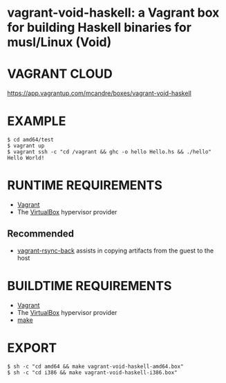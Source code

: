 # vagrant-void-haskell: a Vagrant box for building Haskell binaries for musl/Linux (Void)

# VAGRANT CLOUD

https://app.vagrantup.com/mcandre/boxes/vagrant-void-haskell

# EXAMPLE

```console
$ cd amd64/test
$ vagrant up
$ vagrant ssh -c "cd /vagrant && ghc -o hello Hello.hs && ./hello"
Hello World!
```

# RUNTIME REQUIREMENTS

* [Vagrant](https://www.vagrantup.com)
* The [VirtualBox](https://www.virtualbox.org) hypervisor provider

## Recommended

* [vagrant-rsync-back](https://github.com/smerrill/vagrant-rsync-back) assists in copying artifacts from the guest to the host

# BUILDTIME REQUIREMENTS

* [Vagrant](https://www.vagrantup.com)
* The [VirtualBox](https://www.virtualbox.org) hypervisor provider
* [make](https://www.gnu.org/software/make/)

# EXPORT

```console
$ sh -c "cd amd64 && make vagrant-void-haskell-amd64.box"
$ sh -c "cd i386 && make vagrant-void-haskell-i386.box"
```
